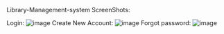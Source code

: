 Library-Management-system
ScreenShots:

Login:
![image](https://github.com/user-attachments/assets/310de9e6-a348-4959-82bb-557f1541e085)
Create New Account:
![image](https://github.com/user-attachments/assets/b25b2080-bb08-42c4-bb9c-2567792b2faf)
Forgot password:
![image](https://github.com/user-attachments/assets/108e3e3c-a669-498c-8c7d-7065f2aa86cb)
